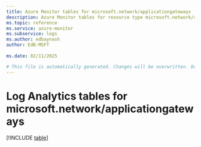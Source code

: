 ```yaml
---
title: Azure Monitor tables for microsoft.network/applicationgateways
description: Azure Monitor tables for resource type microsoft.network/applicationgateways
ms.topic: reference
ms.service: azure-monitor
ms.subservice: logs
ms.author: edbaynash
author: EdB-MSFT
   
ms.date: 02/11/2025

# This file is automatically generated. Changes will be overwritten. Do not change this file directly.
---
```


# Log Analytics tables for microsoft.network/applicationgateways  

[!INCLUDE [table](~/reusable-content/ce-skilling/azure/includes/azure-monitor/reference/tables/microsoft-network_applicationgateways-include.md)]

